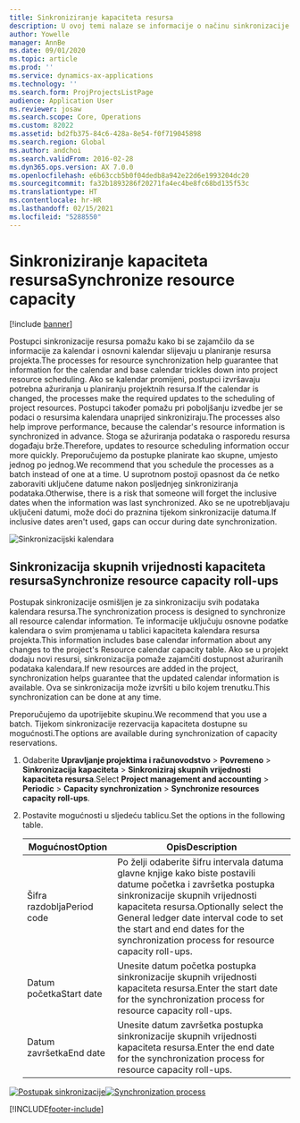 ```yaml
---
title: Sinkroniziranje kapaciteta resursa
description: U ovoj temi nalaze se informacije o načinu sinkronizacije kapaciteta resursa u kalendarima i projektima.
author: Yowelle
manager: AnnBe
ms.date: 09/01/2020
ms.topic: article
ms.prod: ''
ms.service: dynamics-ax-applications
ms.technology: ''
ms.search.form: ProjProjectsListPage
audience: Application User
ms.reviewer: josaw
ms.search.scope: Core, Operations
ms.custom: 82022
ms.assetid: bd2fb375-84c6-428a-8e54-f0f719045898
ms.search.region: Global
ms.author: andchoi
ms.search.validFrom: 2016-02-28
ms.dyn365.ops.version: AX 7.0.0
ms.openlocfilehash: e6b63ccb5b0f04dedb8a942e22d6e1993204dc20
ms.sourcegitcommit: fa32b1893286f20271fa4ec4be8fc68bd135f53c
ms.translationtype: HT
ms.contentlocale: hr-HR
ms.lasthandoff: 02/15/2021
ms.locfileid: "5288550"
---
```

# <a name="synchronize-resource-capacity"></a><span data-ttu-id="48cd1-103">Sinkroniziranje kapaciteta resursa</span><span class="sxs-lookup"><span data-stu-id="48cd1-103">Synchronize resource capacity</span></span>

[!include [banner](../includes/banner.md)]

<span data-ttu-id="48cd1-104">Postupci sinkronizacije resursa pomažu kako bi se zajamčilo da se informacije za kalendar i osnovni kalendar slijevaju u planiranje resursa projekta.</span><span class="sxs-lookup"><span data-stu-id="48cd1-104">The processes for resource synchronization help guarantee that information for the calendar and base calendar trickles down into project resource scheduling.</span></span> <span data-ttu-id="48cd1-105">Ako se kalendar promijeni, postupci izvršavaju potrebna ažuriranja u planiranju projektnih resursa.</span><span class="sxs-lookup"><span data-stu-id="48cd1-105">If the calendar is changed, the processes make the required updates to the scheduling of project resources.</span></span> <span data-ttu-id="48cd1-106">Postupci također pomažu pri poboljšanju izvedbe jer se podaci o resursima kalendara unaprijed sinkroniziraju.</span><span class="sxs-lookup"><span data-stu-id="48cd1-106">The processes also help improve performance, because the calendar's resource information is synchronized in advance.</span></span> <span data-ttu-id="48cd1-107">Stoga se ažuriranja podataka o rasporedu resursa događaju brže.</span><span class="sxs-lookup"><span data-stu-id="48cd1-107">Therefore, updates to resource scheduling information occur more quickly.</span></span> <span data-ttu-id="48cd1-108">Preporučujemo da postupke planirate kao skupne, umjesto jednog po jednog.</span><span class="sxs-lookup"><span data-stu-id="48cd1-108">We recommend that you schedule the processes as a batch instead of one at a time.</span></span> <span data-ttu-id="48cd1-109">U suprotnom postoji opasnost da će netko zaboraviti uključene datume nakon posljednjeg sinkroniziranja podataka.</span><span class="sxs-lookup"><span data-stu-id="48cd1-109">Otherwise, there is a risk that someone will forget the inclusive dates when the information was last synchronized.</span></span> <span data-ttu-id="48cd1-110">Ako se ne upotrebljavaju uključeni datumi, može doći do praznina tijekom sinkronizacije datuma.</span><span class="sxs-lookup"><span data-stu-id="48cd1-110">If inclusive dates aren't used, gaps can occur during date synchronization.</span></span>

![Sinkronizacijski kalendara](./media/projectresourcing04-1024x471.jpg)

## <a name="synchronize-resource-capacity-roll-ups"></a><span data-ttu-id="48cd1-112">Sinkronizacija skupnih vrijednosti kapaciteta resursa</span><span class="sxs-lookup"><span data-stu-id="48cd1-112">Synchronize resource capacity roll-ups</span></span>

<span data-ttu-id="48cd1-113">Postupak sinkronizacije osmišljen je za sinkronizaciju svih podataka kalendara resursa.</span><span class="sxs-lookup"><span data-stu-id="48cd1-113">The synchronization process is designed to synchronize all resource calendar information.</span></span> <span data-ttu-id="48cd1-114">Te informacije uključuju osnovne podatke kalendara o svim promjenama u tablici kapaciteta kalendara resursa projekta.</span><span class="sxs-lookup"><span data-stu-id="48cd1-114">This information includes base calendar information about any changes to the project's Resource calendar capacity table.</span></span> <span data-ttu-id="48cd1-115">Ako se u projekt dodaju novi resursi, sinkronizacija pomaže zajamčiti dostupnost ažuriranih podataka kalendara.</span><span class="sxs-lookup"><span data-stu-id="48cd1-115">If new resources are added in the project, synchronization helps guarantee that the updated calendar information is available.</span></span> <span data-ttu-id="48cd1-116">Ova se sinkronizacija može izvršiti u bilo kojem trenutku.</span><span class="sxs-lookup"><span data-stu-id="48cd1-116">This synchronization can be done at any time.</span></span>

<span data-ttu-id="48cd1-117">Preporučujemo da upotrijebite skupinu.</span><span class="sxs-lookup"><span data-stu-id="48cd1-117">We recommend that you use a batch.</span></span> <span data-ttu-id="48cd1-118">Tijekom sinkronizacije rezervacija kapaciteta dostupne su mogućnosti.</span><span class="sxs-lookup"><span data-stu-id="48cd1-118">The options are available during synchronization of capacity reservations.</span></span>

1. <span data-ttu-id="48cd1-119">Odaberite **Upravljanje projektima i računovodstvo** &gt; **Povremeno** &gt; **Sinkronizacija kapaciteta** &gt; **Sinkroniziraj skupnih vrijednosti kapaciteta resursa**.</span><span class="sxs-lookup"><span data-stu-id="48cd1-119">Select **Project management and accounting** &gt; **Periodic** &gt; **Capacity synchronization** &gt; **Synchronize resources capacity roll-ups**.</span></span>
2. <span data-ttu-id="48cd1-120">Postavite mogućnosti u sljedeću tablicu.</span><span class="sxs-lookup"><span data-stu-id="48cd1-120">Set the options in the following table.</span></span>

    | <span data-ttu-id="48cd1-121">Mogućnost</span><span class="sxs-lookup"><span data-stu-id="48cd1-121">Option</span></span>      | <span data-ttu-id="48cd1-122">Opis</span><span class="sxs-lookup"><span data-stu-id="48cd1-122">Description</span></span> |
    |-------------|-------------|
    | <span data-ttu-id="48cd1-123">Šifra razdoblja</span><span class="sxs-lookup"><span data-stu-id="48cd1-123">Period code</span></span> | <span data-ttu-id="48cd1-124">Po želji odaberite šifru intervala datuma glavne knjige kako biste postavili datume početka i završetka postupka sinkronizacije skupnih vrijednosti kapaciteta resursa.</span><span class="sxs-lookup"><span data-stu-id="48cd1-124">Optionally select the General ledger date interval code to set the start and end dates for the synchronization process for resource capacity roll-ups.</span></span> |
    | <span data-ttu-id="48cd1-125">Datum početka</span><span class="sxs-lookup"><span data-stu-id="48cd1-125">Start date</span></span>  | <span data-ttu-id="48cd1-126">Unesite datum početka postupka sinkronizacije skupnih vrijednosti kapaciteta resursa.</span><span class="sxs-lookup"><span data-stu-id="48cd1-126">Enter the start date for the synchronization process for resource capacity roll-ups.</span></span> |
    | <span data-ttu-id="48cd1-127">Datum završetka</span><span class="sxs-lookup"><span data-stu-id="48cd1-127">End date</span></span>    | <span data-ttu-id="48cd1-128">Unesite datum završetka postupka sinkronizacije skupnih vrijednosti kapaciteta resursa.</span><span class="sxs-lookup"><span data-stu-id="48cd1-128">Enter the end date for the synchronization process for resource capacity roll-ups.</span></span> |

<span data-ttu-id="48cd1-129">[![Postupak sinkronizacije](./media/projectresourcing09.jpg)](./media/projectresourcing09.jpg)</span><span class="sxs-lookup"><span data-stu-id="48cd1-129">[![Synchronization process](./media/projectresourcing09.jpg)](./media/projectresourcing09.jpg)</span></span>


[!INCLUDE[footer-include](../includes/footer-banner.md)]